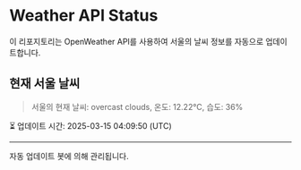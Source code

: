 
# Weather API Status

이 리포지토리는 OpenWeather API를 사용하여 서울의 날씨 정보를 자동으로 업데이트합니다.

## 현재 서울 날씨
> 서울의 현재 날씨: overcast clouds, 온도: 12.22°C, 습도: 36%

⏳ 업데이트 시간: 2025-03-15 04:09:50 (UTC)

---
자동 업데이트 봇에 의해 관리됩니다.
